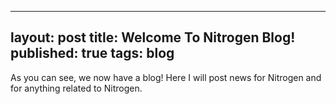 --------
layout: post
title: Welcome To Nitrogen Blog!
published: true
tags: blog
--------

As you can see, we now have a blog! Here I will post news for Nitrogen and for anything related to Nitrogen.
